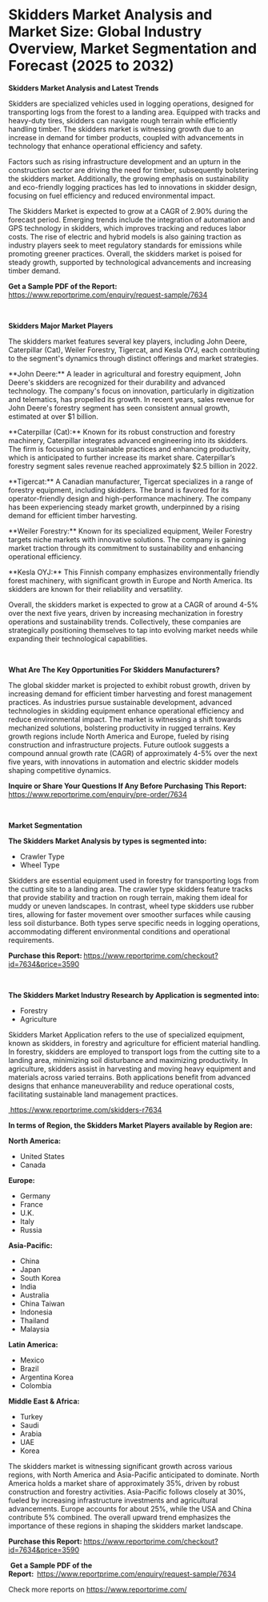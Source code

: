 <p><h1>Skidders Market Analysis and Market Size: Global Industry Overview, Market Segmentation and Forecast (2025 to 2032)</h1></p><p><strong>Skidders Market Analysis and Latest Trends</strong></p>
<p><p>Skidders are specialized vehicles used in logging operations, designed for transporting logs from the forest to a landing area. Equipped with tracks and heavy-duty tires, skidders can navigate rough terrain while efficiently handling timber. The skidders market is witnessing growth due to an increase in demand for timber products, coupled with advancements in technology that enhance operational efficiency and safety. </p><p>Factors such as rising infrastructure development and an upturn in the construction sector are driving the need for timber, subsequently bolstering the skidders market. Additionally, the growing emphasis on sustainability and eco-friendly logging practices has led to innovations in skidder design, focusing on fuel efficiency and reduced environmental impact. </p><p>The Skidders Market is expected to grow at a CAGR of 2.90% during the forecast period. Emerging trends include the integration of automation and GPS technology in skidders, which improves tracking and reduces labor costs. The rise of electric and hybrid models is also gaining traction as industry players seek to meet regulatory standards for emissions while promoting greener practices. Overall, the skidders market is poised for steady growth, supported by technological advancements and increasing timber demand.</p></p>
<p><strong>Get a Sample PDF of the Report:&nbsp;</strong> <a href="https://www.reportprime.com/enquiry/request-sample/7634?utm_campaign=2477&utm_medium=2&utm_source=Github&utm_content=ia&utm_term=19032025&utm_id=skidders">https://www.reportprime.com/enquiry/request-sample/7634</a></p>
<p>&nbsp;</p>
<p><strong>Skidders Major Market Players</strong></p>
<p><p>The skidders market features several key players, including John Deere, Caterpillar (Cat), Weiler Forestry, Tigercat, and Kesla OYJ, each contributing to the segment's dynamics through distinct offerings and market strategies.</p><p>**John Deere:** A leader in agricultural and forestry equipment, John Deere's skidders are recognized for their durability and advanced technology. The company's focus on innovation, particularly in digitization and telematics, has propelled its growth. In recent years, sales revenue for John Deere's forestry segment has seen consistent annual growth, estimated at over $1 billion.</p><p>**Caterpillar (Cat):** Known for its robust construction and forestry machinery, Caterpillar integrates advanced engineering into its skidders. The firm is focusing on sustainable practices and enhancing productivity, which is anticipated to further increase its market share. Caterpillar’s forestry segment sales revenue reached approximately $2.5 billion in 2022.</p><p>**Tigercat:** A Canadian manufacturer, Tigercat specializes in a range of forestry equipment, including skidders. The brand is favored for its operator-friendly design and high-performance machinery. The company has been experiencing steady market growth, underpinned by a rising demand for efficient timber harvesting.</p><p>**Weiler Forestry:** Known for its specialized equipment, Weiler Forestry targets niche markets with innovative solutions. The company is gaining market traction through its commitment to sustainability and enhancing operational efficiency.</p><p>**Kesla OYJ:** This Finnish company emphasizes environmentally friendly forest machinery, with significant growth in Europe and North America. Its skidders are known for their reliability and versatility.</p><p>Overall, the skidders market is expected to grow at a CAGR of around 4-5% over the next five years, driven by increasing mechanization in forestry operations and sustainability trends. Collectively, these companies are strategically positioning themselves to tap into evolving market needs while expanding their technological capabilities.</p></p>
<p>&nbsp;</p>
<p><strong>What Are The Key Opportunities For Skidders Manufacturers?</strong></p>
<p><p>The global skidder market is projected to exhibit robust growth, driven by increasing demand for efficient timber harvesting and forest management practices. As industries pursue sustainable development, advanced technologies in skidding equipment enhance operational efficiency and reduce environmental impact. The market is witnessing a shift towards mechanized solutions, bolstering productivity in rugged terrains. Key growth regions include North America and Europe, fueled by rising construction and infrastructure projects. Future outlook suggests a compound annual growth rate (CAGR) of approximately 4-5% over the next five years, with innovations in automation and electric skidder models shaping competitive dynamics.</p></p>
<p><strong>Inquire or Share Your Questions If Any Before Purchasing This Report:</strong> <a href="https://www.reportprime.com/enquiry/pre-order/7634?utm_campaign=2477&utm_medium=2&utm_source=Github&utm_content=ia&utm_term=19032025&utm_id=skidders">https://www.reportprime.com/enquiry/pre-order/7634</a></p>
<p>&nbsp;</p>
<p><strong>Market Segmentation</strong></p>
<p><strong>The Skidders Market Analysis by types is segmented into:</strong></p>
<p><ul><li>Crawler Type</li><li>Wheel Type</li></ul></p>
<p><p>Skidders are essential equipment used in forestry for transporting logs from the cutting site to a landing area. The crawler type skidders feature tracks that provide stability and traction on rough terrain, making them ideal for muddy or uneven landscapes. In contrast, wheel type skidders use rubber tires, allowing for faster movement over smoother surfaces while causing less soil disturbance. Both types serve specific needs in logging operations, accommodating different environmental conditions and operational requirements.</p></p>
<p><strong>Purchase this Report:&nbsp;</strong><a href="https://www.reportprime.com/checkout?id=7634&price=3590&utm_campaign=2477&utm_medium=2&utm_source=Github&utm_content=ia&utm_term=19032025&utm_id=skidders">https://www.reportprime.com/checkout?id=7634&price=3590</a></p>
<p>&nbsp;</p>
<p><strong>The Skidders Market Industry Research by Application is segmented into:</strong></p>
<p><ul><li>Forestry</li><li>Agriculture</li></ul></p>
<p><p>Skidders Market Application refers to the use of specialized equipment, known as skidders, in forestry and agriculture for efficient material handling. In forestry, skidders are employed to transport logs from the cutting site to a landing area, minimizing soil disturbance and maximizing productivity. In agriculture, skidders assist in harvesting and moving heavy equipment and materials across varied terrains. Both applications benefit from advanced designs that enhance maneuverability and reduce operational costs, facilitating sustainable land management practices.</p></p>
<p><a href="https://www.reportprime.com/skidders-r7634?utm_campaign=2477&utm_medium=2&utm_source=Github&utm_content=ia&utm_term=19032025&utm_id=skidders">&nbsp;https://www.reportprime.com/skidders-r7634</a></p>
<p><strong>In terms of Region, the Skidders Market Players available by Region are:</strong></p>
<p>
    <p> <strong> North America: </strong>
        <ul>
            <li>United States</li>
            <li>Canada</li>
        </ul>
        </p> 
    <p> <strong> Europe: </strong>
        <ul>
            <li>Germany</li>
            <li>France</li>
            <li>U.K.</li>
            <li>Italy</li>
            <li>Russia</li>
        </ul>
        </p> 
    <p> <strong> Asia-Pacific: </strong>
        <ul>
            <li>China</li>
            <li>Japan</li>
            <li>South Korea</li>
            <li>India</li>
            <li>Australia</li>
            <li>China Taiwan</li>
            <li>Indonesia</li>
            <li>Thailand</li>
            <li>Malaysia</li>
        </ul>
        </p> 
    <p> <strong> Latin America: </strong>
        <ul>
            <li>Mexico</li>
            <li>Brazil</li>
            <li>Argentina Korea</li>
            <li>Colombia</li>
        </ul>
        </p> 
    <p> <strong> Middle East & Africa: </strong>
        <ul>
            <li>Turkey</li>
            <li>Saudi</li>
            <li>Arabia</li>
            <li>UAE</li>
            <li>Korea</li>
        </ul>
    </p>
    </p>
<p><p>The skidders market is witnessing significant growth across various regions, with North America and Asia-Pacific anticipated to dominate. North America holds a market share of approximately 35%, driven by robust construction and forestry activities. Asia-Pacific follows closely at 30%, fueled by increasing infrastructure investments and agricultural advancements. Europe accounts for about 25%, while the USA and China contribute 5% combined. The overall upward trend emphasizes the importance of these regions in shaping the skidders market landscape.</p></p>
<p><strong>Purchase this Report: </strong><a href="https://www.reportprime.com/checkout?id=7634&price=3590&utm_campaign=2477&utm_medium=2&utm_source=Github&utm_content=ia&utm_term=19032025&utm_id=skidders">https://www.reportprime.com/checkout?id=7634&price=3590</a></p>
<p>&nbsp;<strong>Get a Sample PDF of the Report:&nbsp;&nbsp;</strong><a href="https://www.reportprime.com/enquiry/request-sample/7634?utm_campaign=2477&utm_medium=2&utm_source=Github&utm_content=ia&utm_term=19032025&utm_id=skidders">https://www.reportprime.com/enquiry/request-sample/7634</a></p>
<p><strong></strong></p>
<p>Check more reports on <a href="https://www.reportprime.com/?utm_campaign=2477&utm_medium=2&utm_source=Github&utm_content=ia&utm_term=19032025&utm_id=skidders">https://www.reportprime.com/</a></p>